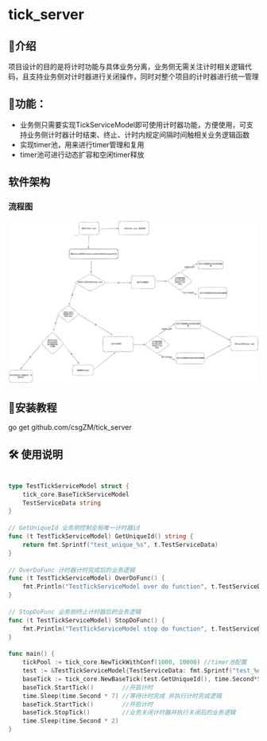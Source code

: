 # tick_server

## 📖介绍
项目设计的目的是将计时功能与具体业务分离，业务侧无需关注计时相关逻辑代码，且支持业务侧对计时器进行关闭操作，同时对整个项目的计时器进行统一管理

## 🚀功能：

- 业务侧只需要实现TickServiceModel即可使用计时器功能，方便使用，可支持业务侧计时器计时结束、终止、计时内规定间隔时间触相关业务逻辑函数
- 实现timer池，用来进行timer管理和复用
- timer池可进行动态扩容和空闲timer释放

## 软件架构
### 流程图
![输入图片说明](%E9%A1%B9%E7%9B%AE%E6%B5%81%E7%A8%8B%E5%9B%BE-2024-07-03-1614.png)

## 🧰安装教程
go get github.com/csgZM/tick_server

## 🛠 使用说明

``` go

type TestTickServiceModel struct {
	tick_core.BaseTickServiceModel
	TestServiceData string
}

// GetUniqueId 业务侧控制全局唯一计时器id
func (t TestTickServiceModel) GetUniqueId() string {
	return fmt.Sprintf("test_unique_%s", t.TestServiceData)
}

// OverDoFunc 计时器计时完成后的业务逻辑
func (t TestTickServiceModel) OverDoFunc() {
	fmt.Println("TestTickServiceModel over do function", t.TestServiceData)
}

// StopDoFunc 业务侧终止计时器后的业务逻辑
func (t TestTickServiceModel) StopDoFunc() {
	fmt.Println("TestTickServiceModel stop do function", t.TestServiceData)
}

func main() {
	tickPool := tick_core.NewTickWithConf(1000, 10000) //timer池配置
	test := &TestTickServiceModel{TestServiceData: fmt.Sprintf("test_%d", 1)}
	baseTick := tick_core.NewBaseTick(test.GetUniqueId(), time.Second*5, tick_core.InitTickTime, test, tickPool)
	baseTick.StartTick()        //开启计时
	time.Sleep(time.Second * 7) //等待计时完成 并执行计时完成逻辑
	baseTick.StartTick()        //开启计时
	baseTick.StopTick()         //业务关闭计时器并执行关闭后的业务逻辑
	time.Sleep(time.Second * 2)
}

```